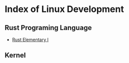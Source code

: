 # Index of Linux Development

## Rust Programing Language
* [Rust Elementary I](rust_elementary_I.md)

## Kernel 

